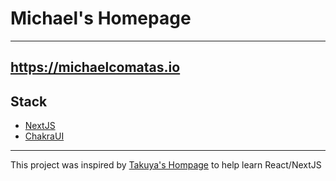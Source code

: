 # Michael's Homepage
---
https://michaelcomatas.io
---
## Stack
- [NextJS](https://nextjs.org/)
- [ChakraUI](https://chakra-ui.com/)
---
This project was inspired by [Takuya's Hompage](https://craftz.dog) to help learn React/NextJS

